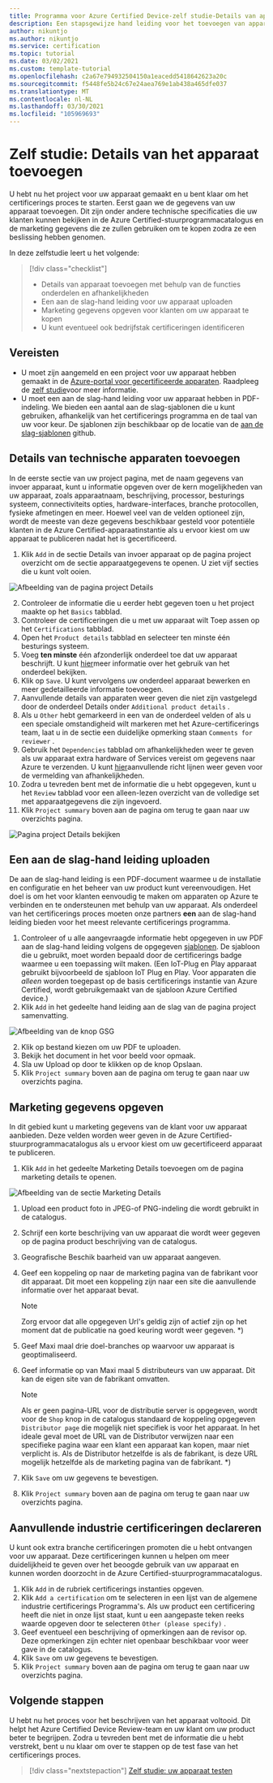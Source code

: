 ```yaml
---
title: Programma voor Azure Certified Device-zelf studie-Details van apparaten toevoegen
description: Een stapsgewijze hand leiding voor het toevoegen van apparaatgegevens aan uw project in de Azure Certified Device-Portal
author: nikuntjo
ms.author: nikuntjo
ms.service: certification
ms.topic: tutorial
ms.date: 03/02/2021
ms.custom: template-tutorial
ms.openlocfilehash: c2a67e794932504150a1eacedd5418642623a20c
ms.sourcegitcommit: f5448fe5b24c67e24aea769e1ab438a465dfe037
ms.translationtype: MT
ms.contentlocale: nl-NL
ms.lasthandoff: 03/30/2021
ms.locfileid: "105969693"
---
```

# <a name="tutorial-add-device-details"></a>Zelf studie: Details van het apparaat toevoegen

U hebt nu het project voor uw apparaat gemaakt en u bent klaar om het certificerings proces te starten. Eerst gaan we de gegevens van uw apparaat toevoegen. Dit zijn onder andere technische specificaties die uw klanten kunnen bekijken in de Azure Certified-stuurprogrammacatalogus en de marketing gegevens die ze zullen gebruiken om te kopen zodra ze een beslissing hebben genomen.

In deze zelfstudie leert u het volgende:

> [!div class="checklist"]
> * Details van apparaat toevoegen met behulp van de functies onderdelen en afhankelijkheden
> * Een aan de slag-hand leiding voor uw apparaat uploaden
> * Marketing gegevens opgeven voor klanten om uw apparaat te kopen
> * U kunt eventueel ook bedrijfstak certificeringen identificeren

## <a name="prerequisites"></a>Vereisten

* U moet zijn aangemeld en een project voor uw apparaat hebben gemaakt in de [Azure-portal voor gecertificeerde apparaten](https://certify.azure.com). Raadpleeg de [zelf studie](tutorial-01-creating-your-project.md)voor meer informatie.
* U moet een aan de slag-hand leiding voor uw apparaat hebben in PDF-indeling. We bieden een aantal aan de slag-sjablonen die u kunt gebruiken, afhankelijk van het certificerings programma en de taal van uw voor keur. De sjablonen zijn beschikbaar op de locatie van de [aan de slag-sjablonen](https://aka.ms/GSTemplate "Aan de slag-sjablonen") github.

## <a name="adding-technical-device-details"></a>Details van technische apparaten toevoegen

In de eerste sectie van uw project pagina, met de naam gegevens van invoer apparaat, kunt u informatie opgeven over de kern mogelijkheden van uw apparaat, zoals apparaatnaam, beschrijving, processor, besturings systeem, connectiviteits opties, hardware-interfaces, branche protocollen, fysieke afmetingen en meer. Hoewel veel van de velden optioneel zijn, wordt de meeste van deze gegevens beschikbaar gesteld voor potentiële klanten in de Azure Certified-apparaatinstantie als u ervoor kiest om uw apparaat te publiceren nadat het is gecertificeerd.

1. Klik `Add` in de sectie Details van invoer apparaat op de pagina project overzicht om de sectie apparaatgegevens te openen. U ziet vijf secties die u kunt volt ooien.

![Afbeelding van de pagina project Details](./media/images/device-details-menu.png)

2. Controleer de informatie die u eerder hebt gegeven toen u het project maakte op het `Basics` tabblad.
1. Controleer de certificeringen die u met uw apparaat wilt Toep assen op het `Certifications` tabblad.
1. Open het `Product details` tabblad en selecteer ten minste één besturings systeem.
1. Voeg **ten minste** één afzonderlijk onderdeel toe dat uw apparaat beschrijft. U kunt [hier](how-to-using-the-components-feature.md)meer informatie over het gebruik van het onderdeel bekijken.
1. Klik op `Save`. U kunt vervolgens uw onderdeel apparaat bewerken en meer gedetailleerde informatie toevoegen.
1. Aanvullende details van apparaten weer geven die niet zijn vastgelegd door de onderdeel Details onder `Additional product details` .
1. Als u `Other` hebt gemarkeerd in een van de onderdeel velden of als u een speciale omstandigheid wilt markeren met het Azure-certificerings team, laat u in de sectie een duidelijke opmerking staan `Comments for reviewer` .
1. Gebruik het `Dependencies` tabblad om afhankelijkheden weer te geven als uw apparaat extra hardware of Services vereist om gegevens naar Azure te verzenden. U kunt [hier](how-to-indirectly-connected-devices.md)aanvullende richt lijnen weer geven voor de vermelding van afhankelijkheden.
1. Zodra u tevreden bent met de informatie die u hebt opgegeven, kunt u het `Review` tabblad voor een alleen-lezen overzicht van de volledige set met apparaatgegevens die zijn ingevoerd.
1. Klik `Project summary` boven aan de pagina om terug te gaan naar uw overzichts pagina.

![Pagina project Details bekijken](./media/images/sample-device-details.png)

## <a name="uploading-a-get-started-guide"></a>Een aan de slag-hand leiding uploaden

De aan de slag-hand leiding is een PDF-document waarmee u de installatie en configuratie en het beheer van uw product kunt vereenvoudigen. Het doel is om het voor klanten eenvoudig te maken om apparaten op Azure te verbinden en te ondersteunen met behulp van uw apparaat. Als onderdeel van het certificerings proces moeten onze partners **een** aan de slag-hand leiding bieden voor het meest relevante certificerings programma.

1. Controleer of u alle aangevraagde informatie hebt opgegeven in uw PDF aan de slag-hand leiding volgens de opgegeven [sjablonen](https://aka.ms/GSTemplate). De sjabloon die u gebruikt, moet worden bepaald door de certificerings badge waarmee u een toepassing wilt maken. (Een IoT-Plug en Play apparaat gebruikt bijvoorbeeld de sjabloon IoT Plug en Play. Voor apparaten die *alleen* worden toegepast op de basis certificerings instantie van Azure Certified, wordt gebruikgemaakt van de sjabloon Azure Certified device.)
1. Klik `Add` in het gedeelte hand leiding aan de slag van de pagina project samenvatting.

![Afbeelding van de knop GSG](./media/images/gsg-menu.png)

2. Klik op bestand kiezen om uw PDF te uploaden.
1. Bekijk het document in het voor beeld voor opmaak.
1. Sla uw Upload op door te klikken op de knop Opslaan.
1. Klik `Project summary` boven aan de pagina om terug te gaan naar uw overzichts pagina.

## <a name="providing-marketing-details"></a>Marketing gegevens opgeven

In dit gebied kunt u marketing gegevens van de klant voor uw apparaat aanbieden. Deze velden worden weer geven in de Azure Certified-stuurprogrammacatalogus als u ervoor kiest om uw gecertificeerd apparaat te publiceren.

1. Klik `Add` in het gedeelte Marketing Details toevoegen om de pagina marketing details te openen.

![Afbeelding van de sectie Marketing Details](./media/images/marketing-details.png)

1. Upload een product foto in JPEG-of PNG-indeling die wordt gebruikt in de catalogus.
1. Schrijf een korte beschrijving van uw apparaat die wordt weer gegeven op de pagina product beschrijving van de catalogus.
1. Geografische Beschik baarheid van uw apparaat aangeven.
1. Geef een koppeling op naar de marketing pagina van de fabrikant voor dit apparaat. Dit moet een koppeling zijn naar een site die aanvullende informatie over het apparaat bevat.
    > [!Note]
    > Zorg ervoor dat alle opgegeven Url's geldig zijn of actief zijn op het moment dat de publicatie na goed keuring wordt weer gegeven. *)

1. Geef Maxi maal drie doel-branches op waarvoor uw apparaat is geoptimaliseerd.
1. Geef informatie op van Maxi maal 5 distributeurs van uw apparaat. Dit kan de eigen site van de fabrikant omvatten.

    > [!Note]
    > Als er geen pagina-URL voor de distributie server is opgegeven, wordt voor de `Shop` knop in de catalogus standaard de koppeling opgegeven `Distributor page` die mogelijk niet specifiek is voor het apparaat. In het ideale geval moet de URL van de Distributor verwijzen naar een specifieke pagina waar een klant een apparaat kan kopen, maar niet verplicht is. Als de Distributor hetzelfde is als de fabrikant, is deze URL mogelijk hetzelfde als de marketing pagina van de fabrikant. *)

1. Klik `Save` om uw gegevens te bevestigen.
1. Klik `Project summary` boven aan de pagina om terug te gaan naar uw overzichts pagina.

## <a name="declaring-additional-industry-certifications"></a>Aanvullende industrie certificeringen declareren

U kunt ook extra branche certificeringen promoten die u hebt ontvangen voor uw apparaat. Deze certificeringen kunnen u helpen om meer duidelijkheid te geven over het beoogde gebruik van uw apparaat en kunnen worden doorzocht in de Azure Certified-stuurprogrammacatalogus.

1. Klik `Add` in de rubriek certificerings instanties opgeven.
1. Klik `Add a certification` om te selecteren in een lijst van de algemene industrie certificerings Programma's. Als uw product een certificering heeft die niet in onze lijst staat, kunt u een aangepaste teken reeks waarde opgeven door te selecteren `Other (please specify)` .
1. Geef eventueel een beschrijving of opmerkingen aan de revisor op. Deze opmerkingen zijn echter niet openbaar beschikbaar voor weer gave in de catalogus.
1. Klik `Save` om uw gegevens te bevestigen.
1. Klik `Project summary` boven aan de pagina om terug te gaan naar uw overzichts pagina.

## <a name="next-steps"></a>Volgende stappen

U hebt nu het proces voor het beschrijven van het apparaat voltooid. Dit helpt het Azure Certified Device Review-team en uw klant om uw product beter te begrijpen. Zodra u tevreden bent met de informatie die u hebt verstrekt, bent u nu klaar om over te stappen op de test fase van het certificerings proces.
> [!div class="nextstepaction"]
> [Zelf studie: uw apparaat testen](tutorial-03-testing-your-device.md)
